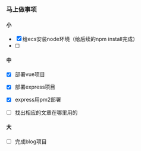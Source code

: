 ### 马上做事项

#### 小
- [x] 给ecs安装node环境（给后续的npm install完成）
- [ ]  


#### 中
- [x] 部署vue项目
- [x] 部署express项目
- [x] express用pm2部署
- [ ] 找出相应的文章在哪里用的



#### 大
- [ ] 完成blog项目